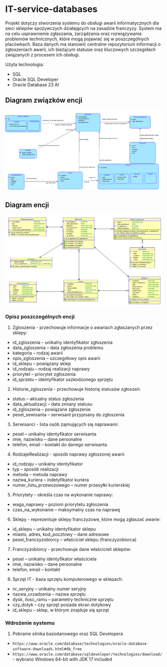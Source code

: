 # IT-service-databases

Projekt dotyczy stworzenia systemu do obsługi awarii informatycznych dla sieci sklepów spożywczych działających na zasadzie franczyzy. System ma na celu usprawnienie zgłaszania, zarządzania oraz rozwiązywania problemów technicznych, które mogą pojawiać się w poszczególnych placówkach. Baza danych ma stanowić centralne repozytorium informacji o zgłoszeniach awarii, ich bieżącym statusie oraz kluczowych szczegółach związanych z procesem ich obsługi.

Użyta technologia:
- SQL
- Oracle SQL Developer
- Oracle Database 23 AI

<h2>Diagram związków encji</h2>

![Diagram związków encji](diagram_ERD.png)

<h2>Diagram encji</h2>

![Diagram encji](diagram_encji.png)

<h3>Opisz poszczególnych encji</h3>

1. Zgloszenia - przechowuje informacje o awariach zgłaszanych przez sklepy:
- id_zgloszenia – unikalny identyfikator zgłoszenia
- data_zgloszenia – data zgłoszenia problemu
- kategoria – rodzaj awarii 
- opis_zgloszenia – szczegółowy opis awarii
- id_sklepu – powiązany sklep
- id_rodzaju – rodzaj realizacji naprawy
- priorytet – priorytet zgłoszenia
- id_sprzetu – identyfikator uszkodzonego sprzętu


2. Historie_zgloszenia - przechowuje historię statusów zgłoszeń:
- status – aktualny status zgłoszenia
- data_aktualizacji – data zmiany statusu
- id_zgloszenia – powiązane zgłoszenie
- pesel_sewisanta – serwisant przypisany do zgłoszenia

3. Serwisanci - lista osób zajmujących się naprawami:
- pesel – unikalny identyfikator serwisanta
- imie, nazwisko – dane personalne
- telefon, email – kontakt do danego serwisanta

4. RodzajeRealizacji - sposób naprawy zgłoszonej awarii:
- id_rodzaju – unikalny identyfikator
- typ – sposób realizacji 
- metoda – metoda naprawy
- nazwa_kuriera – indetyfikator kuriera
- numer_listu_przewozowego – numer przesyłki kurierskiej

5. Priorytety - określa czas na wykonanie naprawy:
- waga_naprawy – poziom priorytetu zgłoszenia
- czas_na_wykonanie – maksymalny czas na naprawę

6. Sklepy - reprezentuje sklepy franczyzowe, które mogą zgłaszać awarie:
- id_sklepu – unikalny identyfikator sklepu
- miasto, adres, kod_pocztowy – dane adresowe
- pesel_franczyzobiorcy – właściciel sklepu (franczyzobiorca)

7.  Franczyzobiorcy - przechowuje dane właścicieli sklepów:
- pesel – unikalny identyfikator właściciela
- imie, nazwisko – dane personalne
- telefon, email – kontakt

8. Sprzęt IT - baza sprzętu komputerowego w sklepach:
- nr_seryjny – unikalny numer seryjny
- nazwa_urzadzenia – nazwa sprzętu 
- dysk, ilosc_ramu – parametry techniczne sprzętu
- czy_dotyk – czy sprzęt posiada ekran dotykowy 
- id_sklepu – sklep, w którym znajduje się sprzęt

<h3>Wdrożenie systemu</h3>

1. Pobranie silnika bazodanowego oraz SQL Developera
-  ```https://www.oracle.com/database/technologies/oracle-database-software-downloads.html#db_free```
-  ```https://www.oracle.com/database/sqldeveloper/technologies/download/``` - wybrano Windows 64-bit with JDK 17 included
